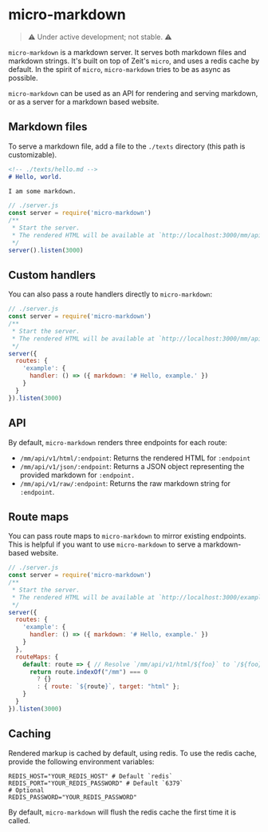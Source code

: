 # micro-markdown

> ⚠️ Under active development; not stable. ⚠️

`micro-markdown` is a markdown server. It serves both markdown files and markdown strings. It's built on top of Zeit's `micro`, and uses a redis cache by default. In the spirit of `micro`, `micro-markdown` tries to be as async as possible.

`micro-markdown` can be used as an API for rendering and serving markdown, or as a server for a markdown based website.

## Markdown files

To serve a markdown file, add a file to the `./texts` directory (this path is customizable).

```md
<!-- ./texts/hello.md -->
# Hello, world.

I am some markdown.
```

```js
// ./server.js
const server = require('micro-markdown')
/**
 * Start the server.
 * The rendered HTML will be available at `http://localhost:3000/mm/api/v1/html/hello`
 */
server().listen(3000)
```

## Custom handlers

You can also pass a route handlers directly to `micro-markdown`:

```js
// ./server.js
const server = require('micro-markdown')
/**
 * Start the server.
 * The rendered HTML will be available at `http://localhost:3000/mm/api/v1/html/example`
 */
server({
  routes: {
    'example': {
      handler: () => ({ markdown: '# Hello, example.' })
    }
  }
}).listen(3000)
```

## API

By default, `micro-markdown` renders three endpoints for each route:

- `/mm/api/v1/html/:endpoint`: Returns the rendered HTML for `:endpoint`
- `/mm/api/v1/json/:endpoint`: Returns a JSON object representing the provided markdown for `:endpoint.`
- `/mm/api/v1/raw/:endpoint`: Returns the raw markdown string for `:endpoint`.

## Route maps

You can pass route maps to `micro-markdown` to mirror existing endpoints. This is helpful if you want to use `micro-markdown` to serve a markdown-based website.

```js
// ./server.js
const server = require('micro-markdown')
/**
 * Start the server.
 * The rendered HTML will be available at `http://localhost:3000/example`
 */
server({
  routes: {
    'example': {
      handler: () => ({ markdown: '# Hello, example.' })
    }
  },
  routeMaps: {
    default: route => { // Resolve `/mm/api/v1/html/${foo}` to `/${foo}`
      return route.indexOf("/mm") === 0
        ? {}
        : { route: `${route}`, target: "html" };
    }
  }
}).listen(3000)
```

## Caching

Rendered markup is cached by default, using redis. To use the redis cache, provide the following environment variables:

```
REDIS_HOST="YOUR_REDIS_HOST" # Default `redis`
REDIS_PORT="YOUR_REDIS_PASSWORD" # Default `6379`
# Optional
REDIS_PASSWORD="YOUR_REDIS_PASSWORD"
```

By default, `micro-markdown` will flush the redis cache the first time it is called.

